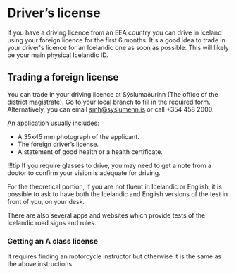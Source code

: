# Driver’s license

If you have a driving licence from an EEA country you can drive in Iceland
using your foreign licence for the first 6 months. It's a good idea to trade in
your driver's licence for an Icelandic one as soon as possible. This will
likely be your main physical Icelandic ID.

## Trading a foreign license

You can trade in your driving licence at Sýslumaðurinn (The office of the
district magistrate). Go to your local branch to fill in the required form.
Alternatively, you can email [smh@syslumenn.is](mailto:smh@syslumenn.is) or
call +354 458 2000.

An application usually includes:

- A 35x45 mm photograph of the applicant.
- The foreign driver’s license.
- A statement of good health or a health certificate.

!!!tip
    If you require glasses to drive, you may need to get a note from a
    doctor to confirm your vision is adequate for driving.

For the theoretical portion, if you are not fluent in Icelandic or English, it
is possible to ask to have both the Icelandic and English versions of the test
in front of you, on your desk.

There are also several apps and websites which provide tests of the Icelandic
road signs and rules.
    
### Getting an A class license

It requires finding an motorcycle instructor but otherwise it is the same as
the above instructions.


